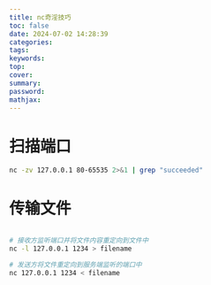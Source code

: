 ```yaml
---
title: nc奇淫技巧
toc: false
date: 2024-07-02 14:28:39
categories:
tags:
keywords:
top:
cover:
summary:
password:
mathjax:
---
```



# 扫描端口

```bash
nc -zv 127.0.0.1 80-65535 2>&1 | grep "succeeded"

```


# 传输文件

```bash

# 接收方监听端口并将文件内容重定向到文件中
nc -l 127.0.0.1 1234 > filename

# 发送方将文件重定向到服务端监听的端口中
nc 127.0.0.1 1234 < filename
```
